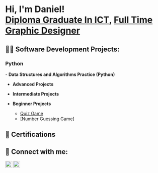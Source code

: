 <h1>Hi, I'm Daniel! <br/><a href="https://github.com/joshmadakor1">Diploma Graduate In ICT</a>, <a href="https://www.linkedin.com/in/joshmadakor/">Full Time Graphic Designer</a></h1>

<h2>👨‍💻 Software Development Projects:</h2>

<h3>Python</h3>
- <b>Data Structures and Algorithms Practice (Python)</b>

- <b>Advanced Projects</b>

- <b>Intermediate Projects</b>

- <b>Beginner Projects</b>
  - [Quiz Game](https://github.com/joshmadakor1/Package-Delivery-Pathfinding-Algorithm)
  - [Number Guessing Game]

<h2>📜 Certifications</h2>

<h2> 🤳 Connect with me:</h2>

[<img align="left" alt="JoshMadakor | LinkedIn" width="22px" src="https://cdn.jsdelivr.net/npm/simple-icons@v3/icons/linkedin.svg" />][linkedin]
[<img align="left" alt="JoshMadakor | Instagram" width="22px" src="https://cdn.jsdelivr.net/npm/simple-icons@v3/icons/instagram.svg" />][instagram]

[instagram]: https://www.instagram.com/daniel_penguin/
[linkedin]: https://www.linkedin.com/in/daniel-marais-oct/
